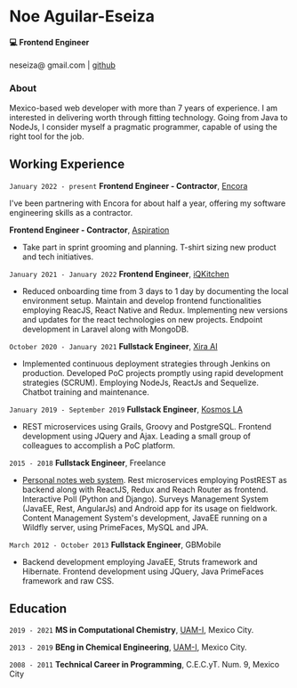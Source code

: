 # Noe Aguilar-Eseiza

#### :computer: Frontend Engineer

<div class="webaddress">
  <span class="hover:text-indigo-200">neseiza@ gmail.com</span>
| <a href="https://github.com/verlor" class="hover:text-indigo-200">github</a>
</div>


### About

Mexico-based web developer with more than 7 years of experience. I am interested in delivering worth through fitting technology. Going from Java to NodeJs, I consider myself a pragmatic programmer, capable of using the right tool for the job.

## Working Experience

`January 2022 - present`
__Frontend Engineer - Contractor__, [Encora](https://www.encora.com)

I've been partnering with Encora for about half a year, offering my software engineering skills as a contractor. 

__Frontend Engineer - Contractor__, [Aspiration](https://www.aspiration.com)
- Take part in sprint grooming and planning. T-shirt sizing new product and tech initiatives.

`January 2021 - January 2022`
__Frontend Engineer__, [iQKitchen](https://iqkitchen.co/)
- Reduced onboarding time from 3 days to 1 day by documenting the local environment setup. Maintain and develop frontend functionalities employing ReacJS, React Native and Redux. Implementing new versions and updates for the react technologies on new projects. Endpoint development in Laravel along with MongoDB.

`October 2020 - January 2021`
__Fullstack Engineer__, [Xira AI](https://xira-intelligence.com/)

- Implemented continuous deployment strategies through Jenkins on production. Developed PoC projects promptly using rapid development strategies (SCRUM). Employing NodeJs, ReactJs and Sequelize. Chatbot training and maintenance.

`January 2019 - September 2019`
__Fullstack Engineer__, [Kosmos LA](https://www.kosmos.la/ks/)

- REST microservices using Grails, Groovy and PostgreSQL. Frontend development using JQuery and Ajax. Leading a small group of colleagues to accomplish a PoC platform.

`2015 - 2018`
__Fullstack Engineer__, Freelance

- [Personal notes web system](https://neseiza.work/notes). Rest microservices employing PostREST as backend along with ReactJS, Redux and Reach Router as frontend. Interactive Poll (Python and Django). Surveys Management System (JavaEE, Rest, AngularJs) and Android app for its usage on fieldwork. Content Management System's development, JavaEE running on a Wildfly server, using PrimeFaces, MySQL and JPA.


`March 2012 - October 2013`
__Fullstack Engineer__, GBMobile

- Backend development employing JavaEE, Struts framework and Hibernate. Frontend development using JQuery, Java PrimeFaces framework and raw CSS.

## Education

`2019 - 2021`
__MS in Computational Chemistry__, [UAM-I](http://www.iztapalapa.uam.mx/), Mexico City.

`2013 - 2019`
__BEng in Chemical Engineering__, [UAM-I](http://www.iztapalapa.uam.mx/), Mexico City.

`2008 - 2011`
__Technical Career in Programming__, C.E.C.yT. Num. 9, Mexico City

